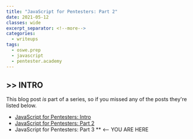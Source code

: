 ```yaml
---
title: "JavaScript for Pentesters: Part 2"
date: 2021-05-12
classes: wide
excerpt_separator: <!--more-->
categories:
  - writeups
tags:
  - oswe.prep
  - javascript
  - pentester.academy
---
```


## >> INTRO

This blog post *is* part of a series, so if you missed any of the posts they're listed below.

* [JavaScript for Pentesters: Intro](/_posts/2021-04-26-javascript-for-pentesters-intro.md)
* [JavaScript for Pentesters: Part 2](/_posts/2021-05-05-javascript-for-pentesters-pt-2.md)
* JavaScript for Pentesters: Part 3  ** <-- YOU ARE HERE